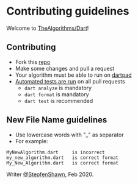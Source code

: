 # Contributing guidelines

Welcome to [TheAlgorithms/Dart](https://github.com/TheAlgorithms/Dart)!

## Contributing
* Fork this [repo](https://github.com/TheAlgorithms/Dart)
* Make some changes and pull a request
* Your algorithm must be able to run on [dartpad](https://dartpad.dev/)
* [Automated tests are run](https://github.com/TheAlgorithms/Dart/actions) on all pull requests
    * `dart analyze` is mandatory
    * `dart format` is mandatory
    * `dart test` is recommended

## New File Name guidelines
* Use lowercase words with "_" as separator
* For example:
```
MyNewAlgorithm.dart     is incorrect
my_new_algorithm.dart   is correct format
My_New_Algorithm.dart   is correct format
```

Writer [@StepfenShawn](https://github.com/StepfenShawn), Feb 2020.
